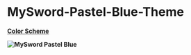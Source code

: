 # MySword-Pastel-Blue-Theme
<b><a href="(https://colors.dopely.top/palettes/zqxgPfiRtia)" target="_blank" rel="noreferrer noopener">Color Scheme</a><p /><b/>

![MySword Pastel Blue](https://user-images.githubusercontent.com/341095/187913984-d6cdb092-2db7-4264-b1db-b21ebd790ce6.png)
